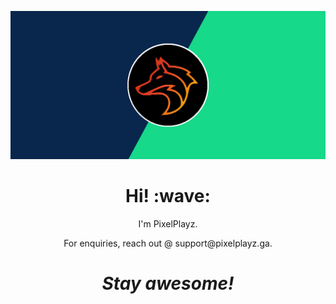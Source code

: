 [![Social banner for PixelPlayzXD](https://github.com/PixelPlayzXD/PixelPlayzXD/blob/main/Main.png?raw=true)](https://pixelplayz.ga)
<h1 align='center'> Hi! :wave:</h1>
<p align='center'>
I'm PixelPlayz.
</p>
<p align='center'>For enquiries, reach out @ support@pixelplayz.ga</a>.</p>

<h1 align='center'><i>Stay awesome!</i></h1>
